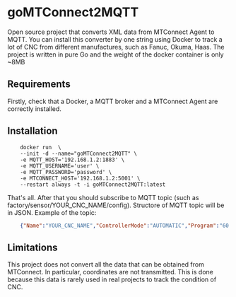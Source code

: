 # goMTConnect2MQTT
Open source project that converts XML data from MTConnect Agent to MQTT. You can install this converter by one string using Docker to track a lot of CNC from different manufactures, such as Fanuc, Okuma, Haas.
The project is written in pure Go and the weight of the docker container is only ~8MB

## Requirements
Firstly, check that a Docker, a MQTT broker and a MTConnect Agent are correctly installed.

## Installation
```
    docker run  \
    --init -d --name="goMTConnect2MQTT" \
    -e MQTT_HOST='192.168.1.2:1883' \
    -e MQTT_USERNAME='user' \
    -e MQTT_PASSWORD='password' \
    -e MTCONNECT_HOST='192.168.1.2:5001' \
    --restart always -t -i goMTConnect2MQTT:latest
```
That's all. After that you should subscribe to MQTT topic (such as factory/sensor/YOUR_CNC_NAME/config).
Structore of MQTT topic will be in JSON.
Example of the topic:
```json
    {"Name":"YOUR_CNC_NAME","ControllerMode":"AUTOMATIC","Program":"60.9000","ProgramComment":"UNAVAILABLE","Execution":"ACTIVE","LoadS1":0,"PartCount":"12893","Time":"2022-03-22T10:31:28.3204848Z"}
```
## Limitations
This project does not convert all the data that can be obtained from MTConnect. In particular, coordinates are not transmitted. This is done because this data is rarely used in real projects to track the condition of CNC. 


